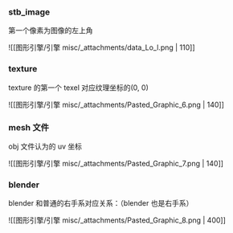 ### stb_image

第一个像素为图像的左上角

![[图形引擎/引擎 misc/_attachments/data_Lo_l.png | 110]]


### texture

texture 的第一个 texel 对应纹理坐标的$(0,\ 0)$ 

![[图形引擎/引擎 misc/_attachments/Pasted_Graphic_6.png | 140]]


### mesh 文件

obj 文件认为的 uv 坐标

![[图形引擎/引擎 misc/_attachments/Pasted_Graphic_7.png | 140]]


### blender

blender 和普通的右手系对应关系：（blender 也是右手系）

![[图形引擎/引擎 misc/_attachments/Pasted_Graphic_8.png | 400]]

